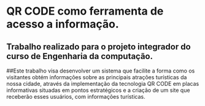 # QR CODE como ferramenta de acesso a informação.
## Trabalho realizado para o projeto integrador do curso de Engenharia da computação.
##Este trabalho visa desenvolver um sistema que facilite a forma como os visitantes obtém informações sobre as principais atrações turísticas da nossa cidade, através da implementação da tecnologia QR CODE em placas informativas situadas em pontos estratégicos e a criação de um site que receberão esses usuários, com informações turísticas.
